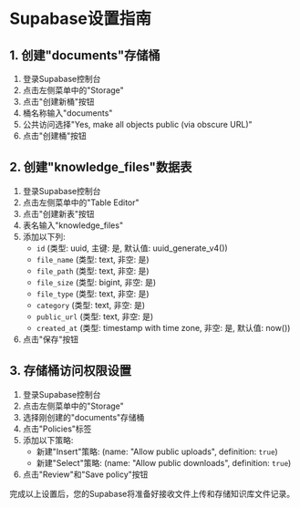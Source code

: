 # Supabase设置指南

## 1. 创建"documents"存储桶

1. 登录Supabase控制台
2. 点击左侧菜单中的"Storage"
3. 点击"创建新桶"按钮
4. 桶名称输入"documents"
5. 公共访问选择"Yes, make all objects public (via obscure URL)"
6. 点击"创建桶"按钮

## 2. 创建"knowledge_files"数据表

1. 登录Supabase控制台
2. 点击左侧菜单中的"Table Editor"
3. 点击"创建新表"按钮
4. 表名输入"knowledge_files"
5. 添加以下列:
   - `id` (类型: uuid, 主键: 是, 默认值: uuid_generate_v4())
   - `file_name` (类型: text, 非空: 是)
   - `file_path` (类型: text, 非空: 是)
   - `file_size` (类型: bigint, 非空: 是)
   - `file_type` (类型: text, 非空: 是)
   - `category` (类型: text, 非空: 是)
   - `public_url` (类型: text, 非空: 是)
   - `created_at` (类型: timestamp with time zone, 非空: 是, 默认值: now())
6. 点击"保存"按钮

## 3. 存储桶访问权限设置

1. 登录Supabase控制台
2. 点击左侧菜单中的"Storage"
3. 选择刚创建的"documents"存储桶
4. 点击"Policies"标签
5. 添加以下策略:
   - 新建"Insert"策略: (name: "Allow public uploads", definition: `true`)
   - 新建"Select"策略: (name: "Allow public downloads", definition: `true`)
6. 点击"Review"和"Save policy"按钮

完成以上设置后，您的Supabase将准备好接收文件上传和存储知识库文件记录。 